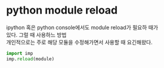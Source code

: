 # python module reload

ipython 혹은 python console에서도 module reload가 필요하 때가      
있다. 그럴 때 사용하느 방법      
개인적으로는 주로 해당 모듈을 수정해가면서 사용할 때 요긴해왔다. 

```python
import imp
imp.reload(module)
```
